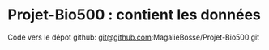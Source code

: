 # Projet-Bio500 : contient les données
Code vers le dépot github:
git@github.com:MagalieBosse/Projet-Bio500.git

